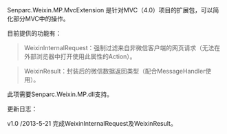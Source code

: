  Senparc.Weixin.MP.MvcExtension 是针对MVC（4.0）项目的扩展包，可以简化部分MVC中的操作。
 
 目前提供的功能有：
 
 
 >WeixinInternalRequest：强制过滤来自非微信客户端的网页请求（无法在外部浏览器中打开使用此属性的Action）。
 
 
 >WeixinResult：封装后的微信数据返回类型（配合MessageHandler使用）。
 
 
 此项需要Senparc.Weixin.MP.dll支持。


更新日志：

v1.0 /2013-5-21
完成WeixinInternalRequest及WeixinResult。
